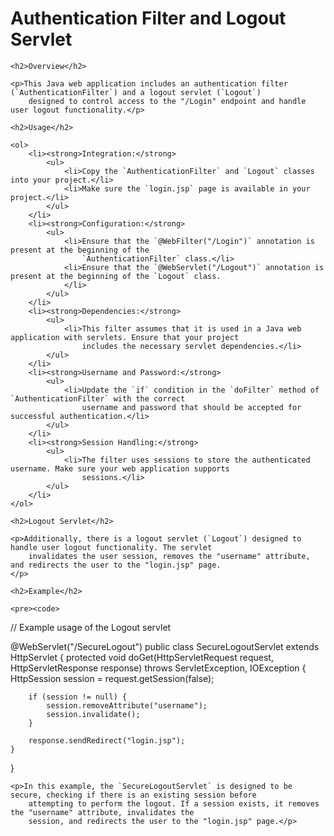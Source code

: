 <h1>Authentication Filter and Logout Servlet</h1>

    <h2>Overview</h2>

    <p>This Java web application includes an authentication filter (`AuthenticationFilter`) and a logout servlet (`Logout`)
        designed to control access to the "/Login" endpoint and handle user logout functionality.</p>

    <h2>Usage</h2>

    <ol>
        <li><strong>Integration:</strong>
            <ul>
                <li>Copy the `AuthenticationFilter` and `Logout` classes into your project.</li>
                <li>Make sure the `login.jsp` page is available in your project.</li>
            </ul>
        </li>
        <li><strong>Configuration:</strong>
            <ul>
                <li>Ensure that the `@WebFilter("/Login")` annotation is present at the beginning of the
                    `AuthenticationFilter` class.</li>
                <li>Ensure that the `@WebServlet("/Logout")` annotation is present at the beginning of the `Logout` class.
                </li>
            </ul>
        </li>
        <li><strong>Dependencies:</strong>
            <ul>
                <li>This filter assumes that it is used in a Java web application with servlets. Ensure that your project
                    includes the necessary servlet dependencies.</li>
            </ul>
        </li>
        <li><strong>Username and Password:</strong>
            <ul>
                <li>Update the `if` condition in the `doFilter` method of `AuthenticationFilter` with the correct
                    username and password that should be accepted for successful authentication.</li>
            </ul>
        </li>
        <li><strong>Session Handling:</strong>
            <ul>
                <li>The filter uses sessions to store the authenticated username. Make sure your web application supports
                    sessions.</li>
            </ul>
        </li>
    </ol>

    <h2>Logout Servlet</h2>

    <p>Additionally, there is a logout servlet (`Logout`) designed to handle user logout functionality. The servlet
        invalidates the user session, removes the "username" attribute, and redirects the user to the "login.jsp" page.
    </p>

    <h2>Example</h2>

    <pre><code>
// Example usage of the Logout servlet

@WebServlet("/SecureLogout")
public class SecureLogoutServlet extends HttpServlet {
    protected void doGet(HttpServletRequest request, HttpServletResponse response) throws ServletException, IOException {
        HttpSession session = request.getSession(false);

        if (session != null) {
            session.removeAttribute("username");
            session.invalidate();
        }

        response.sendRedirect("login.jsp");
    }
}
    </code></pre>

    <p>In this example, the `SecureLogoutServlet` is designed to be secure, checking if there is an existing session before
        attempting to perform the logout. If a session exists, it removes the "username" attribute, invalidates the
        session, and redirects the user to the "login.jsp" page.</p>
